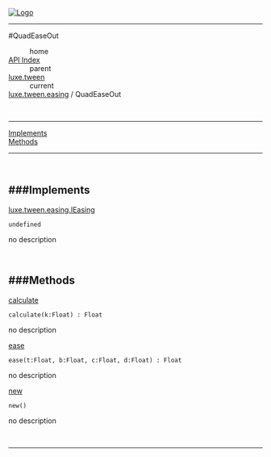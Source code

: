 
[![Logo](../../../../images/logo.png)](../../../../index.html)

---

#QuadEaseOut


&emsp;&emsp;&emsp;home   
[API Index](../../../../api/index.html#luxe.tween)   
&emsp;&emsp;&emsp;parent    
[luxe.tween](../)     
&emsp;&emsp;&emsp;current    
[luxe.tween.easing](./) / QuadEaseOut

<br/>

---


[Implements](#Implements)   
[Methods](#Methods)   


---

&nbsp;   

<a class="lift" name="Implements" ></a>
###Implements   
---
<a class="lift" name="luxe.tween.easing.IEasing" href="#luxe.tween.easing.IEasing">luxe.tween.easing.IEasing</a>



`undefined`

<span class="small_desc_flat"> no description </span>   

&nbsp;   

<a class="lift" name="Methods" ></a>
###Methods   
---
<a class="lift" name="calculate" href="#calculate">calculate</a>



`calculate(k:Float) : Float`

<span class="small_desc_flat"> no description </span>   

<a class="lift" name="ease" href="#ease">ease</a>



`ease(t:Float, b:Float, c:Float, d:Float) : Float`

<span class="small_desc_flat"> no description </span>   

<a class="lift" name="new" href="#new">new</a>



`new() `

<span class="small_desc_flat"> no description </span>   



&nbsp;
&nbsp;
&nbsp;

---  


&nbsp;   
&nbsp;   